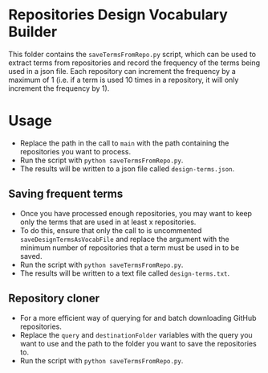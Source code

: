 # Repositories Design Vocabulary Builder

This folder contains the `saveTermsFromRepo.py` script, which can be used to extract terms from repositories and record the frequency of the terms being used in a json file. Each repository can increment the frequency by a maximum of 1 (i.e. if a term is used 10 times in a repository, it will only increment the frequency by 1).

# Usage

- Replace the path in the call to `main` with the path containing the repositories you want to process.
- Run the script with `python saveTermsFromRepo.py`.
- The results will be written to a json file called `design-terms.json`.

## Saving frequent terms

- Once you have processed enough repositories, you may want to keep only the terms that are used in at least x repositories.
- To do this, ensure that only the call to is uncommented `saveDesignTermsAsVocabFile` and replace the argument with the minimum number of repositories that a term must be used in to be saved.
- Run the script with `python saveTermsFromRepo.py`.
- The results will be written to a text file called `design-terms.txt`.

## Repository cloner

- For a more efficient way of querying for and batch downloading GitHub repositories.
- Replace the `query` and `destinationFolder` variables with the query you want to use and the path to the folder you want to save the repositories to.
- Run the script with `python saveTermsFromRepo.py`.
